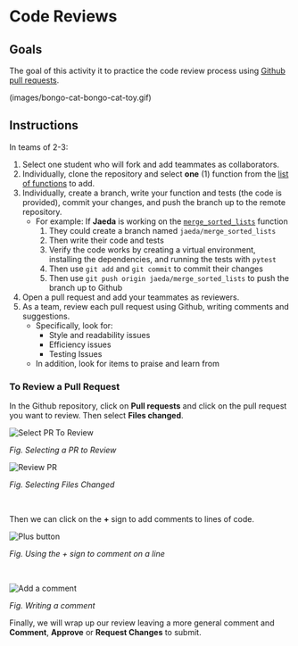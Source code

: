 # Code Reviews

## Goals

The goal of this activity it to practice the code review process using [Github pull requests](https://docs.github.com/en/pull-requests/collaborating-with-pull-requests/proposing-changes-to-your-work-with-pull-requests/about-pull-requests).

(images/bongo-cat-bongo-cat-toy.gif)


## Instructions

In teams of 2-3:

1. Select one student who will fork and add teammates as collaborators.
1. Individually, clone the repository and select **one** (1) function from the [list of functions](./functions.md) to add.
1. Individually, create a branch, write your function and tests (the code is provided), commit your changes, and push the branch up to the remote repository.
   - For example: If **Jaeda** is working on the [`merge_sorted_lists`](./functions.md) function
     1. They could create a branch named `jaeda/merge_sorted_lists`
     1. Then write their code and tests
     1. Verify the code works by creating a virtual environment, installing the dependencies, and running the tests with `pytest`
     1. Then use `git add` and `git commit` to commit their changes
     1. Then use `git push origin jaeda/merge_sorted_lists` to push the branch up to Github
1. Open a pull request and add your teammates as reviewers.
1. As a team, review each pull request using Github, writing comments and suggestions.
   - Specifically, look for:
     - Style and readability issues
     - Efficiency issues
     - Testing Issues
   - In addition, look for items to praise and learn from

### To Review a Pull Request

In the Github repository, click on **Pull requests** and click on the pull request you want to review. Then select **Files changed**.

![Select PR To Review](images/select-pr-to-review.png)

_Fig. Selecting a PR to Review_</br>

![Review PR](images/review-pr.png)

_Fig. Selecting Files Changed_

</br>

Then we can click on the **+** sign to add comments to lines of code.

![Plus button](images/pr-plus-button.png)

_Fig. Using the + sign to comment on a line_

</br>

![Add a comment](images/make-pr-comment.png)

_Fig. Writing a comment_

Finally, we will wrap up our review leaving a more general comment and **Comment**, **Approve** or **Request Changes** to submit.

